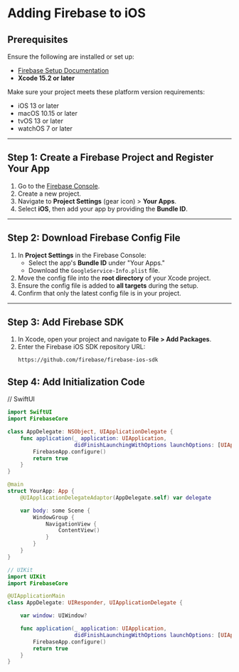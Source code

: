 # Adding Firebase to iOS

## Prerequisites

Ensure the following are installed or set up:

- [Firebase Setup Documentation](https://firebase.google.com/docs/ios/setup?authuser=0&hl=en)
- **Xcode 15.2 or later**

Make sure your project meets these platform version requirements:

- iOS 13 or later  
- macOS 10.15 or later  
- tvOS 13 or later  
- watchOS 7 or later  

---

## Step 1: Create a Firebase Project and Register Your App

1. Go to the [Firebase Console](https://console.firebase.google.com/).
2. Create a new project.
3. Navigate to **Project Settings** (gear icon) > **Your Apps**.
4. Select **iOS**, then add your app by providing the **Bundle ID**.

---

## Step 2: Download Firebase Config File

1. In **Project Settings** in the Firebase Console:
   - Select the app's **Bundle ID** under "Your Apps."
   - Download the `GoogleService-Info.plist` file.
2. Move the config file into the **root directory** of your Xcode project.
3. Ensure the config file is added to **all targets** during the setup.
4. Confirm that only the latest config file is in your project.

---

## Step 3: Add Firebase SDK

1. In Xcode, open your project and navigate to **File > Add Packages**.
2. Enter the Firebase iOS SDK repository URL:  
   ```text
   https://github.com/firebase/firebase-ios-sdk

## Step 4: Add Initialization Code

// SwiftUI

```swift
import SwiftUI
import FirebaseCore

class AppDelegate: NSObject, UIApplicationDelegate {
    func application(_ application: UIApplication,
                     didFinishLaunchingWithOptions launchOptions: [UIApplication.LaunchOptionsKey: Any]? = nil) -> Bool {
        FirebaseApp.configure()
        return true
    }
}

@main
struct YourApp: App {
    @UIApplicationDelegateAdaptor(AppDelegate.self) var delegate

    var body: some Scene {
        WindowGroup {
            NavigationView {
                ContentView()
            }
        }
    }
}

// UIKit
import UIKit
import FirebaseCore

@UIApplicationMain
class AppDelegate: UIResponder, UIApplicationDelegate {

    var window: UIWindow?

    func application(_ application: UIApplication,
                     didFinishLaunchingWithOptions launchOptions: [UIApplication.LaunchOptionsKey: Any]?) -> Bool {
        FirebaseApp.configure()
        return true
    }
}



